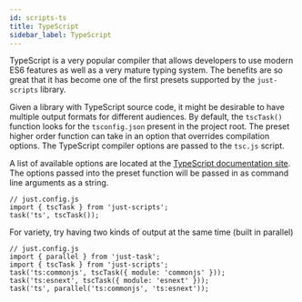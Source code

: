 ```yaml
---
id: scripts-ts
title: TypeScript
sidebar_label: TypeScript
---
```


TypeScript is a very popular compiler that allows developers to use modern ES6 features as well as a very mature typing system. The benefits are so great that it has become one of the first presets supported by the `just-scripts` library.

Given a library with TypeScript source code, it might be desirable to have multiple output formats for different audiences. By default, the `tscTask()` function looks for the `tsconfig.json` present in the project root. The preset higher order function can take in an option that overrides compilation options. The TypeScript compiler options are passed to the `tsc.js` script.

A list of available options are located at the [TypeScript documentation site](http://www.typescriptlang.org/docs/handbook/compiler-options.html). The options passed into the preset function will be passed in as command line arguments as a string.

```tsx
// just.config.js
import { tscTask } from 'just-scripts';
task('ts', tscTask());
```

For variety, try having two kinds of output at the same time (built in parallel)

```tsx
// just.config.js
import { parallel } from 'just-task';
import { tscTask } from 'just-scripts';
task('ts:commonjs', tscTask({ module: 'commonjs' }));
task('ts:esnext', tscTask({ module: 'esnext' }));
task('ts', parallel('ts:commonjs', 'ts:esnext'));
```
